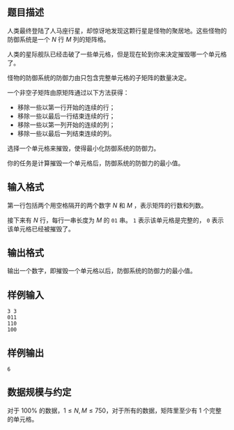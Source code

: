 ## 题目描述

人类最终登陆了人马座行星，却惊讶地发现这颗行星是怪物的聚居地。这些怪物的防御系统是一个 $N$ 行 $M$ 列的矩阵格。

人类的星际舰队已经击破了一些单元格，但是现在轮到你来决定摧毁哪一个单元格了。

怪物的防御系统的防御力由只包含完整单元格的子矩阵的数量决定。

一个非空子矩阵由原矩阵通过以下方法获得：

- 移除一些以第一行开始的连续的行；
- 移除一些以最后一行结束连续的行；
- 移除一些以第一列开始的连续的列；
- 移除一些以最后一列结束连续的列。

选择一个单元格来摧毁，使得最小化防御系统的防御力。

你的任务是计算摧毁一个单元格后，防御系统的防御力的最小值。

## 输入格式

第一行包括两个用空格隔开的两个数字 $N$ 和 $M$ ，表示矩阵的行数和列数。

接下来有 $N$ 行，每行一串长度为 $M$ 的 `01` 串。 `1` 表示该单元格是完整的， `0` 表示该单元格已经被摧毁了。

## 输出格式

输出一个数字，即摧毁一个单元格以后，防御系统的防御力的最小值。

## 样例输入

```
3 3
011
110
100
```

## 样例输出

```
6
```

## 数据规模与约定

对于 $100\%$ 的数据，$1\le N,M\le 750$，对于所有的数据，矩阵里至少有 $1$ 个完整的单元格。

